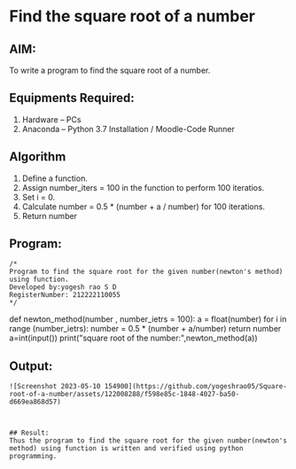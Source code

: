 # Find the square root of a number

## AIM:
To write a program to find the square root of a number.

## Equipments Required:
1. Hardware – PCs
2. Anaconda – Python 3.7 Installation / Moodle-Code Runner

## Algorithm
1. Define a function.
2. Assign number_iters = 100 in the function to perform 100 iteratios.
3. Set i = 0.
4. Calculate  number = 0.5 * (number + a / number) for 100 iterations.
5. Return number

## Program:
```
/*
Program to find the square root for the given number(newton's method) using function.
Developed by:yogesh rao S D 
RegisterNumber: 212222110055 
*/
```
def newton_method(number , number_ietrs = 100):
    a = float(number)
    for i in range (number_ietrs):
        number = 0.5 * (number + a/number)
    return number 
a=int(input())
print("square root of the number:",newton_method(a))

## Output:
```
![Screenshot 2023-05-10 154900](https://github.com/yogeshrao05/Square-root-of-a-number/assets/122008288/f598e85c-1848-4027-ba50-d669ea868d57)



## Result:
Thus the program to find the square root for the given number(newton's method) using function is written and verified using python programming.
